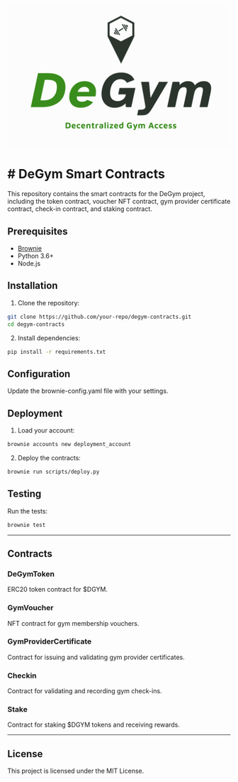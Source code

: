 ![alt text](assets/imgs/brand.png)

# # DeGym Smart Contracts

This repository contains the smart contracts for the DeGym project, including the token contract, voucher NFT contract, gym provider certificate contract, check-in contract, and staking contract.

## Prerequisites

- [Brownie](https://eth-brownie.readthedocs.io/en/stable/install.html)
- Python 3.6+
- Node.js

## Installation

1. Clone the repository:

```bash
git clone https://github.com/your-repo/degym-contracts.git
cd degym-contracts
```

2. Install dependencies:

```bash
pip install -r requirements.txt
```

## Configuration

Update the brownie-config.yaml file with your settings.

## Deployment

1. Load your account:

```bash
brownie accounts new deployment_account
```

2. Deploy the contracts:

```bash
brownie run scripts/deploy.py
```

## Testing

Run the tests:

```bash
brownie test
```

---

## Contracts

### DeGymToken

ERC20 token contract for $DGYM.

### GymVoucher

NFT contract for gym membership vouchers.

### GymProviderCertificate

Contract for issuing and validating gym provider certificates.

### Checkin

Contract for validating and recording gym check-ins.

### Stake

Contract for staking $DGYM tokens and receiving rewards.

---

## License

This project is licensed under the MIT License.